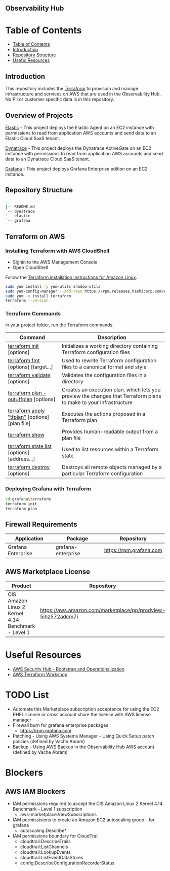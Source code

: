 ## Observability Hub

# Table of Contents
- [Table of Contents](#table-of-contents)
- [Introduction](#introduction)
- [Repository Structure](#repository-structure)
- [Useful Resources](#useful-resources)

## Introduction

This repository includes the [Terraform](https://www.terraform.io/) to provision and manage infrastructure and services on AWS that are used in the Observability Hub. No PII or customer specific data is in this repository.

## Overview of Projects

[Elastic](./elastic) - This project deploys the Elastic Agent on an EC2 instance with permissions to read from application AWS accounts and send data to an Elastic Cloud SaaS tenant.

[Dynatrace](./dynatrace) - This project deploys the Dynatrace ActiveGate on an EC2 instance with permissions to read from application AWS accounts and send data to an Dynatrace Cloud SaaS tenant.

[Grafana](./grafana) - This project deploys Grafana Enterprise edition on an EC2 instance.

## Repository Structure

```bash
.
|-- README.md
`-- dynatrace
`-- elastic
`-- grafana
```

## Terraform on AWS

### Installing Terraform with AWS CloudShell

* Signin to the AWS Management Console
* Open CloudShell

Follow the [Terraform installation instructions for Amazon Linux](https://developer.hashicorp.com/terraform/install).

```bash
sudo yum install -y yum-utils shadow-utils
sudo yum-config-manager --add-repo https://rpm.releases.hashicorp.com/AmazonLinux/hashicorp.repo
sudo yum -y install terraform
terraform --version
```
### Terraform Commands

In your project folder, run the Terraform commands.

| Command | Description |
| -- | -- |
| [terraform init](https://developer.hashicorp.com/terraform/cli/commands/init) [options] | Initializes a working directory containing Terraform configuration files |
| [terraform fmt](https://developer.hashicorp.com/terraform/cli/commands/fmt) [options] [target...] | Used to rewrite Terraform configuration files to a canonical format and style |
| [terraform validate](https://developer.hashicorp.com/terraform/cli/commands/validate) [options] | Validates the configuration files in a directory |
| [terraform plan -out=tfplan](https://developer.hashicorp.com/terraform/cli/commands/plan) [options] | Creates an execution plan, which lets you preview the changes that Terraform plans to make to your infrastructure |
| [terraform apply "tfplan"](https://developer.hashicorp.com/terraform/cli/commands/apply) [options] [plan file] | Executes the actions proposed in a Terraform plan |
| [terraform show](https://developer.hashicorp.com/terraform/cli/commands/show) | Provides human-readable output from a plan file |
| [terraform state list](https://developer.hashicorp.com/terraform/cli/commands/state/list) [options] [address...] | Used to list resources within a Terraform state |
| [terraform destroy](https://developer.hashicorp.com/terraform/cli/commands/destroy) [options] | Destroys all remote objects managed by a particular Terraform configuration |

### Deploying Grafana with Terraform

```bash
cd grafana\terraform
terraform init
terraform plan
```

## Firewall Requirements

| Application | Package | Repository |
| -- | -- | -- |
| Grafana Enterprise | grafana-enterprise | https://rpm.grafana.com |

## AWS Marketplace License

| Product | Repository |
| -- | -- |
| CIS Amazon Linux 2 Kernel 4.14 Benchmark - Level 1 | https://aws.amazon.com/marketplace/pp/prodview-5ihz572adcm7i |

# Useful Resources

* [AWS Security Hub - Bootstrap and Operationalization](https://github.com/aws-samples/aws-security-services-with-terraform/blob/master/aws-security-hub-boostrap-and-operationalization/README.md)
* [AWS Terraform Workshop](https://github.com/aws-samples/terraform-sample-workshop/blob/main/module_1/one_file_tf/simple_nginx_stack/vars.tf)

# TODO List

* Automate this Marketplace subscription acceptance for using the EC2 RHEL license or cross account share the license with AWS license manager
* Firewall burn for grafana enterprise packages
  * https://rpm.grafana.com
* Patching - Using AWS Systems Manager - Using Quick Setup patch policies (defined by Vache Abram)
* Backup - Using AWS Backup in the Observability Hub AWS account (defined by Vache Abram)

# Blockers

## AWS IAM Blockers
* IAM permissions required to accept the CIS Amazon Linux 2 Kernel 4.14 Benchmark - Level 1 subscription 
  * aws-marketplace:ViewSubscriptions
* IAM permissisions to create an Amazon EC2 autoscaling group - for grafana
  * autoscaling:Describe*
* IAM permissions boundary for CloudTrail
  * cloudtrail:DescribeTrails
  * cloudtrail:ListChannels
  * cloudtrail:LookupEvents
  * cloudtrail:ListEventDataStores
  * config:DescribeConfigurationRecorderStatus


